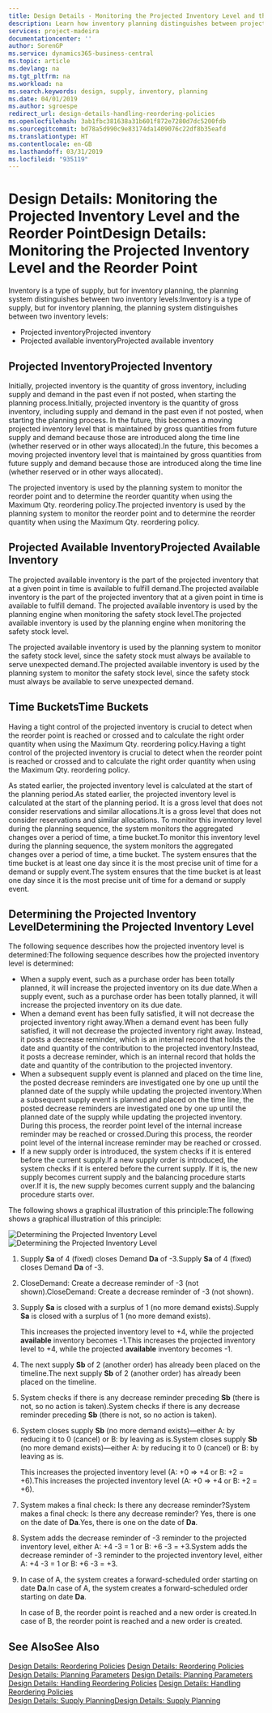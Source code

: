 ```yaml
---
title: Design Details - Monitoring the Projected Inventory Level and the Reorder Point | Microsoft Docs
description: Learn how inventory planning distinguishes between projected inventory and projected available inventory levels.
services: project-madeira
documentationcenter: ''
author: SorenGP
ms.service: dynamics365-business-central
ms.topic: article
ms.devlang: na
ms.tgt_pltfrm: na
ms.workload: na
ms.search.keywords: design, supply, inventory, planning
ms.date: 04/01/2019
ms.author: sgroespe
redirect_url: design-details-handling-reordering-policies
ms.openlocfilehash: 3ab1fbc381638a31b601f872e7280d7dc5200fdb
ms.sourcegitcommit: bd78a5d990c9e83174da1409076c22df8b35eafd
ms.translationtype: HT
ms.contentlocale: en-GB
ms.lasthandoff: 03/31/2019
ms.locfileid: "935119"
---
```

# <a name="design-details-monitoring-the-projected-inventory-level-and-the-reorder-point"></a><span data-ttu-id="37e3c-103">Design Details: Monitoring the Projected Inventory Level and the Reorder Point</span><span class="sxs-lookup"><span data-stu-id="37e3c-103">Design Details: Monitoring the Projected Inventory Level and the Reorder Point</span></span>
<span data-ttu-id="37e3c-104">Inventory is a type of supply, but for inventory planning, the planning system distinguishes between two inventory levels:</span><span class="sxs-lookup"><span data-stu-id="37e3c-104">Inventory is a type of supply, but for inventory planning, the planning system distinguishes between two inventory levels:</span></span>  

* <span data-ttu-id="37e3c-105">Projected inventory</span><span class="sxs-lookup"><span data-stu-id="37e3c-105">Projected inventory</span></span>  
* <span data-ttu-id="37e3c-106">Projected available inventory</span><span class="sxs-lookup"><span data-stu-id="37e3c-106">Projected available inventory</span></span>  

## <a name="projected-inventory"></a><span data-ttu-id="37e3c-107">Projected Inventory</span><span class="sxs-lookup"><span data-stu-id="37e3c-107">Projected Inventory</span></span>  
<span data-ttu-id="37e3c-108">Initially, projected inventory is the quantity of gross inventory, including supply and demand in the past even if not posted, when starting the planning process.</span><span class="sxs-lookup"><span data-stu-id="37e3c-108">Initially, projected inventory is the quantity of gross inventory, including supply and demand in the past even if not posted, when starting the planning process.</span></span> <span data-ttu-id="37e3c-109">In the future, this becomes a moving projected inventory level that is maintained by gross quantities from future supply and demand because those are introduced along the time line (whether reserved or in other ways allocated).</span><span class="sxs-lookup"><span data-stu-id="37e3c-109">In the future, this becomes a moving projected inventory level that is maintained by gross quantities from future supply and demand because those are introduced along the time line (whether reserved or in other ways allocated).</span></span>  

<span data-ttu-id="37e3c-110">The projected inventory is used by the planning system to monitor the reorder point and to determine the reorder quantity when using the Maximum Qty. reordering policy.</span><span class="sxs-lookup"><span data-stu-id="37e3c-110">The projected inventory is used by the planning system to monitor the reorder point and to determine the reorder quantity when using the Maximum Qty. reordering policy.</span></span>  

## <a name="projected-available-inventory"></a><span data-ttu-id="37e3c-111">Projected Available Inventory</span><span class="sxs-lookup"><span data-stu-id="37e3c-111">Projected Available Inventory</span></span>  
<span data-ttu-id="37e3c-112">The projected available inventory is the part of the projected inventory that at a given point in time is available to fulfill demand.</span><span class="sxs-lookup"><span data-stu-id="37e3c-112">The projected available inventory is the part of the projected inventory that at a given point in time is available to fulfill demand.</span></span> <span data-ttu-id="37e3c-113">The projected available inventory is used by the planning engine when monitoring the safety stock level.</span><span class="sxs-lookup"><span data-stu-id="37e3c-113">The projected available inventory is used by the planning engine when monitoring the safety stock level.</span></span>  

<span data-ttu-id="37e3c-114">The projected available inventory is used by the planning system to monitor the safety stock level, since the safety stock must always be available to serve unexpected demand.</span><span class="sxs-lookup"><span data-stu-id="37e3c-114">The projected available inventory is used by the planning system to monitor the safety stock level, since the safety stock must always be available to serve unexpected demand.</span></span>  

## <a name="time-buckets"></a><span data-ttu-id="37e3c-115">Time Buckets</span><span class="sxs-lookup"><span data-stu-id="37e3c-115">Time Buckets</span></span>  
<span data-ttu-id="37e3c-116">Having a tight control of the projected inventory is crucial to detect when the reorder point is reached or crossed and to calculate the right order quantity when using the Maximum Qty. reordering policy.</span><span class="sxs-lookup"><span data-stu-id="37e3c-116">Having a tight control of the projected inventory is crucial to detect when the reorder point is reached or crossed and to calculate the right order quantity when using the Maximum Qty. reordering policy.</span></span>  

<span data-ttu-id="37e3c-117">As stated earlier, the projected inventory level is calculated at the start of the planning period.</span><span class="sxs-lookup"><span data-stu-id="37e3c-117">As stated earlier, the projected inventory level is calculated at the start of the planning period.</span></span> <span data-ttu-id="37e3c-118">It is a gross level that does not consider reservations and similar allocations.</span><span class="sxs-lookup"><span data-stu-id="37e3c-118">It is a gross level that does not consider reservations and similar allocations.</span></span> <span data-ttu-id="37e3c-119">To monitor this inventory level during the planning sequence, the system monitors the aggregated changes over a period of time, a time bucket.</span><span class="sxs-lookup"><span data-stu-id="37e3c-119">To monitor this inventory level during the planning sequence, the system monitors the aggregated changes over a period of time, a time bucket.</span></span> <span data-ttu-id="37e3c-120">The system ensures that the time bucket is at least one day since it is the most precise unit of time for a demand or supply event.</span><span class="sxs-lookup"><span data-stu-id="37e3c-120">The system ensures that the time bucket is at least one day since it is the most precise unit of time for a demand or supply event.</span></span>  

## <a name="determining-the-projected-inventory-level"></a><span data-ttu-id="37e3c-121">Determining the Projected Inventory Level</span><span class="sxs-lookup"><span data-stu-id="37e3c-121">Determining the Projected Inventory Level</span></span>  
<span data-ttu-id="37e3c-122">The following sequence describes how the projected inventory level is determined:</span><span class="sxs-lookup"><span data-stu-id="37e3c-122">The following sequence describes how the projected inventory level is determined:</span></span>  

* <span data-ttu-id="37e3c-123">When a supply event, such as a purchase order has been totally planned, it will increase the projected inventory on its due date.</span><span class="sxs-lookup"><span data-stu-id="37e3c-123">When a supply event, such as a purchase order has been totally planned, it will increase the projected inventory on its due date.</span></span>  
* <span data-ttu-id="37e3c-124">When a demand event has been fully satisfied, it will not decrease the projected inventory right away.</span><span class="sxs-lookup"><span data-stu-id="37e3c-124">When a demand event has been fully satisfied, it will not decrease the projected inventory right away.</span></span> <span data-ttu-id="37e3c-125">Instead, it posts a decrease reminder, which is an internal record that holds the date and quantity of the contribution to the projected inventory.</span><span class="sxs-lookup"><span data-stu-id="37e3c-125">Instead, it posts a decrease reminder, which is an internal record that holds the date and quantity of the contribution to the projected inventory.</span></span>  
* <span data-ttu-id="37e3c-126">When a subsequent supply event is planned and placed on the time line, the posted decrease reminders are investigated one by one up until the planned date of the supply while updating the projected inventory.</span><span class="sxs-lookup"><span data-stu-id="37e3c-126">When a subsequent supply event is planned and placed on the time line, the posted decrease reminders are investigated one by one up until the planned date of the supply while updating the projected inventory.</span></span> <span data-ttu-id="37e3c-127">During this process, the reorder point level of the internal increase reminder may be reached or crossed.</span><span class="sxs-lookup"><span data-stu-id="37e3c-127">During this process, the reorder point level of the internal increase reminder may be reached or crossed.</span></span>  
* <span data-ttu-id="37e3c-128">If a new supply order is introduced, the system checks if it is entered before the current supply.</span><span class="sxs-lookup"><span data-stu-id="37e3c-128">If a new supply order is introduced, the system checks if it is entered before the current supply.</span></span> <span data-ttu-id="37e3c-129">If it is, the new supply becomes current supply and the balancing procedure starts over.</span><span class="sxs-lookup"><span data-stu-id="37e3c-129">If it is, the new supply becomes current supply and the balancing procedure starts over.</span></span>  

<span data-ttu-id="37e3c-130">The following shows a graphical illustration of this principle:</span><span class="sxs-lookup"><span data-stu-id="37e3c-130">The following shows a graphical illustration of this principle:</span></span>  

<span data-ttu-id="37e3c-131">![Determining the Projected Inventory Level](media/nav_app_supply_planning_2_projected_inventory.png "Determining the Projected Inventory Level")</span><span class="sxs-lookup"><span data-stu-id="37e3c-131">![Determining the Projected Inventory Level](media/nav_app_supply_planning_2_projected_inventory.png "Determining the Projected Inventory Level")</span></span>  

1. <span data-ttu-id="37e3c-132">Supply **Sa** of 4 (fixed) closes Demand **Da** of -3.</span><span class="sxs-lookup"><span data-stu-id="37e3c-132">Supply **Sa** of 4 (fixed) closes Demand **Da** of -3.</span></span>  
2. <span data-ttu-id="37e3c-133">CloseDemand: Create a decrease reminder of -3 (not shown).</span><span class="sxs-lookup"><span data-stu-id="37e3c-133">CloseDemand: Create a decrease reminder of -3 (not shown).</span></span>  
3. <span data-ttu-id="37e3c-134">Supply **Sa** is closed with a surplus of 1 (no more demand exists).</span><span class="sxs-lookup"><span data-stu-id="37e3c-134">Supply **Sa** is closed with a surplus of 1 (no more demand exists).</span></span>  

     <span data-ttu-id="37e3c-135">This increases the projected inventory level to +4, while the projected **available** inventory becomes -1.</span><span class="sxs-lookup"><span data-stu-id="37e3c-135">This increases the projected inventory level to +4, while the projected **available** inventory becomes -1.</span></span>  

4. <span data-ttu-id="37e3c-136">The next supply **Sb** of 2 (another order) has already been placed on the timeline.</span><span class="sxs-lookup"><span data-stu-id="37e3c-136">The next supply **Sb** of 2 (another order) has already been placed on the timeline.</span></span>  
5. <span data-ttu-id="37e3c-137">System checks if there is any decrease reminder preceding **Sb** (there is not, so no action is taken).</span><span class="sxs-lookup"><span data-stu-id="37e3c-137">System checks if there is any decrease reminder preceding **Sb** (there is not, so no action is taken).</span></span>  
6. <span data-ttu-id="37e3c-138">System closes supply **Sb** (no more demand exists)—either A: by reducing it to 0 (cancel) or B: by leaving as is.</span><span class="sxs-lookup"><span data-stu-id="37e3c-138">System closes supply **Sb** (no more demand exists)—either A: by reducing it to 0 (cancel) or B: by leaving as is.</span></span>  

     <span data-ttu-id="37e3c-139">This increases the projected inventory level (A: +0 => +4 or B: +2 = +6).</span><span class="sxs-lookup"><span data-stu-id="37e3c-139">This increases the projected inventory level (A: +0 => +4 or B: +2 = +6).</span></span>  

7. <span data-ttu-id="37e3c-140">System makes a final check: Is there any decrease reminder?</span><span class="sxs-lookup"><span data-stu-id="37e3c-140">System makes a final check: Is there any decrease reminder?</span></span> <span data-ttu-id="37e3c-141">Yes, there is one on the date of **Da**.</span><span class="sxs-lookup"><span data-stu-id="37e3c-141">Yes, there is one on the date of **Da**.</span></span>  
8. <span data-ttu-id="37e3c-142">System adds the decrease reminder of -3 reminder to the projected inventory level, either A: +4 -3 = 1 or B: +6 -3 = +3.</span><span class="sxs-lookup"><span data-stu-id="37e3c-142">System adds the decrease reminder of -3 reminder to the projected inventory level, either A: +4 -3 = 1 or B: +6 -3 = +3.</span></span>  
9. <span data-ttu-id="37e3c-143">In case of A, the system creates a forward-scheduled order starting on date **Da**.</span><span class="sxs-lookup"><span data-stu-id="37e3c-143">In case of A, the system creates a forward-scheduled order starting on date **Da**.</span></span>  

     <span data-ttu-id="37e3c-144">In case of B, the reorder point is reached and a new order is created.</span><span class="sxs-lookup"><span data-stu-id="37e3c-144">In case of B, the reorder point is reached and a new order is created.</span></span>  

## <a name="see-also"></a><span data-ttu-id="37e3c-145">See Also</span><span class="sxs-lookup"><span data-stu-id="37e3c-145">See Also</span></span>  
<span data-ttu-id="37e3c-146">[Design Details: Reordering Policies](design-details-reordering-policies.md) </span><span class="sxs-lookup"><span data-stu-id="37e3c-146">[Design Details: Reordering Policies](design-details-reordering-policies.md) </span></span>  
<span data-ttu-id="37e3c-147">[Design Details: Planning Parameters](design-details-planning-parameters.md) </span><span class="sxs-lookup"><span data-stu-id="37e3c-147">[Design Details: Planning Parameters](design-details-planning-parameters.md) </span></span>  
<span data-ttu-id="37e3c-148">[Design Details: Handling Reordering Policies](design-details-handling-reordering-policies.md) </span><span class="sxs-lookup"><span data-stu-id="37e3c-148">[Design Details: Handling Reordering Policies](design-details-handling-reordering-policies.md) </span></span>  
[<span data-ttu-id="37e3c-149">Design Details: Supply Planning</span><span class="sxs-lookup"><span data-stu-id="37e3c-149">Design Details: Supply Planning</span></span>](design-details-supply-planning.md)
